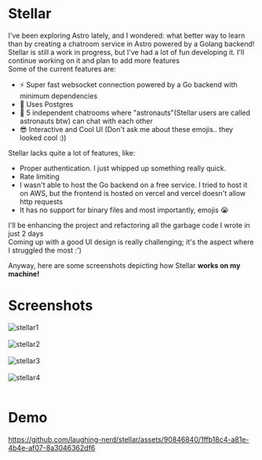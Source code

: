 # Stellar
I've been exploring Astro lately, and I wondered: what better way to learn than by creating a chatroom service in Astro powered by a Golang backend! Stellar is still a work in progress, but I've had a lot of fun developing it. I'll continue working on it and plan to add more features<br>
Some of the current features are:
- ⚡️ Super fast websocket connection powered by a Go backend with minimum dependencies
- 🐘 Uses Postgres
- 💬 5 independent chatrooms where "astronauts"(Stellar users are called astronauts btw) can chat with each other
- 😎 Interactive and Cool UI
(Don't ask me about these emojis.. they looked cool :))

Stellar lacks quite a lot of features, like:
- Proper authentication. I just whipped up something really quick.
- Rate limiting
- I wasn't able to host the Go backend on a free service. I tried to host it on AWS, but the frontend is hosted on vercel and vercel doesn't allow http requests
- It has no support for binary files and most importantly, emojis 😭

I'll be enhancing the project and refactoring all the garbage code I wrote in just 2 days<br>
Coming up with a good UI design is really challenging; it's the aspect where I struggled the most :')

Anyway, here are some screenshots depicting how Stellar **works on my machine!**

# Screenshots
![stellar1](https://github.com/laughing-nerd/stellar/assets/90846840/d30d0934-80f4-4783-aade-5848ddd45c6f)<br><br>
![stellar2](https://github.com/laughing-nerd/stellar/assets/90846840/0a6b88dc-845c-4513-992a-ba0e596f4265)<br><br>
![stellar3](https://github.com/laughing-nerd/stellar/assets/90846840/8b44edbd-a554-4509-8e73-664820a1e41b)<br><br>
![stellar4](https://github.com/laughing-nerd/stellar/assets/90846840/e87d996d-69fd-4d97-a67a-5ac27389333e)<br><br>

# Demo

https://github.com/laughing-nerd/stellar/assets/90846840/1ffb18c4-a81e-4b4e-af07-8a3046362df6


